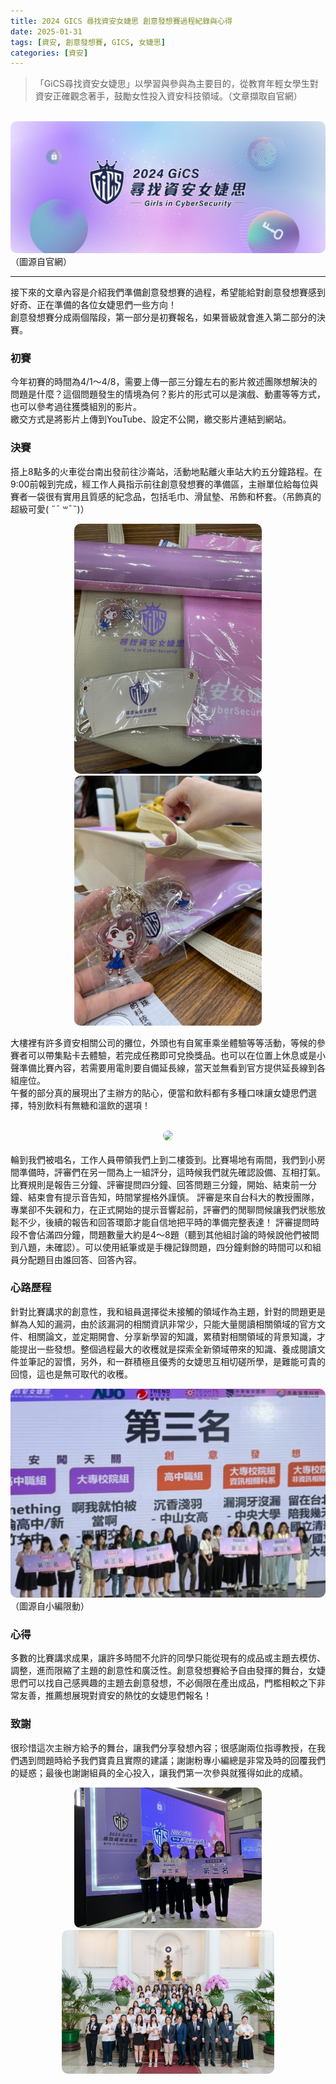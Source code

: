 ```yaml
---
title: 2024 GICS 尋找資安女婕思 創意發想賽過程紀錄與心得
date: 2025-01-31
tags: [資安, 創意發想賽, GICS, 女婕思]
categories: [資安]
---
```


> 「GiCS尋找資安女婕思」以學習與參與為主要目的，從教育年輕女學生對資安正確觀念著手，鼓勵女性投入資安科技領域。（文章擷取自官網）  

<br/>
<center>
    <img src="/images/2024gics/img1.png"  style="border-radius: 10px;">
</center>
（圖源自官網）

---

接下來的文章內容是介紹我們準備創意發想賽的過程，希望能給對創意發想賽感到好奇、正在準備的各位女婕思們一些方向！  
創意發想賽分成兩個階段，第一部分是初賽報名，如果晉級就會進入第二部分的決賽。

### 初賽  
今年初賽的時間為4/1～4/8，需要上傳一部三分鐘左右的影片敘述團隊想解決的問題是什麼？這個問題發生的情境為何？影片的形式可以是演戲、動畫等等方式，也可以參考過往獲獎組別的影片。  
繳交方式是將影片上傳到YouTube、設定不公開，繳交影片連結到網站。

### 決賽  
搭上8點多的火車從台南出發前往沙崙站，活動地點離火車站大約五分鐘路程。在9:00前報到完成，經工作人員指示前往創意發想賽的準備區，主辦單位給每位與賽者一袋很有實用且質感的紀念品，包括毛巾、滑鼠墊、吊飾和杯套。（吊飾真的超級可愛( ˶¯ ꒳¯˵)）


<center>
    <img src="/images/2024gics/img2.png" width="300" style="border-radius: 10px;"> <img src="/images/2024gics/img3.png" width="300" style="border-radius: 10px;">
</center>

大樓裡有許多資安相關公司的攤位，外頭也有自駕車乘坐體驗等等活動，等候的參賽者可以帶集點卡去體驗，若完成任務即可兌換獎品。也可以在位置上休息或是小聲準備比賽內容，若需要用電則要自備延長線，當天並無看到官方提供延長線到各組座位。  
午餐的部分真的展現出了主辦方的貼心，便當和飲料都有多種口味讓女婕思們選擇，特別飲料有無糖和溫飲的選項！

<br/>

<center>
    <img src="/images/2024gics/img4.png"  style="border-radius: 10px;"> 
</center>

<br/>
輪到我們被唱名，工作人員帶領我們上到二樓簽到。比賽場地有兩間，我們到小房間準備時，評審們在另一間為上一組評分，這時候我們就先確認設備、互相打氣。比賽規則是報告三分鐘、評審提問四分鐘、回答問題三分鐘，開始、結束前一分鐘、結束會有提示音告知，時間掌握格外謹慎。  
評審是來自台科大的教授團隊，專業卻不失親和力，在正式開始的提示音響起前，評審們的閒聊問候讓我們狀態放鬆不少，後續的報告和回答環節才能自信地把平時的準備完整表達！  
評審提問時段不會佔滿四分鐘，問題數量大約是4～8題（聽到其他組討論的時候說他們被問到八題，未確認）。可以使用紙筆或是手機記錄問題，四分鐘剩餘的時間可以和組員分配題目由誰回答、回答內容。

### 心路歷程  
針對比賽講求的創意性，我和組員選擇從未接觸的領域作為主題，針對的問題更是鮮為人知的漏洞，由於該漏洞的相關資訊非常少，只能大量閱讀相關領域的官方文件、相關論文，並定期開會、分享新學習的知識，累積對相關領域的背景知識，才能提出一些發想。整個過程最大的收穫就是探索全新領域帶來的知識、養成閱讀文件並筆記的習慣，另外，和一群積極且優秀的女婕思互相切磋所學，是難能可貴的回憶，這也是無可取代的收穫。  
<center>
    <img src="/images/2024gics/img5.png"  style="border-radius: 10px;"> 
</center>
（圖源自小編限動）

### 心得  
多數的比賽講求成果，讓許多時間不允許的同學只能從現有的成品或主題去模仿、調整，進而限縮了主題的創意性和廣泛性。創意發想賽給予自由發揮的舞台，女婕思們可以找自己感興趣的主題去創意發想，不必侷限在產出成品，門檻相較之下非常友善，推薦想展現對資安的熱忱的女婕思們報名！

### 致謝  
很珍惜這次主辦方給予的舞台，讓我們分享發想內容；很感謝兩位指導教授，在我們遇到問題時給予我們寶貴且實際的建議；謝謝粉專小編總是非常及時的回覆我們的疑惑；最後也謝謝組員的全心投入，讓我們第一次參與就獲得如此的成績。

<center>
    <img src="/images/2024gics/img6.jpeg" width="300" style="border-radius: 10px;"> <img src="/images/2024gics/img7.jpeg" width="340" style="border-radius: 10px;">
</center>